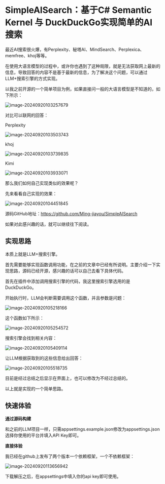 # SimpleAISearch：基于C# Semantic Kernel 与 DuckDuckGo实现简单的AI搜索

最近AI搜索很火爆，有Perplexity、秘塔AI、MindSearch、Perplexica、memfree、khoj等等。

在使用大语言模型的过程中，或许你也遇到了这种局限，就是无法获取网上最新的信息，导致回答的内容不是基于最新的信息，为了解决这个问题，可以通过LLM+搜索引擎的方式实现。

以我之前开源的一个简单项目为例，如果直接问一般的大语言模型是不知道的，如下所示：

![image-20240920103257679](https://mingupupup.oss-cn-wuhan-lr.aliyuncs.com/imgs/image-20240920103257679.png)

对比可以联网的回答：

Perplexity

![image-20240920103503743](https://mingupupup.oss-cn-wuhan-lr.aliyuncs.com/imgs/image-20240920103503743.png)

khoj

![image-20240920103739835](https://mingupupup.oss-cn-wuhan-lr.aliyuncs.com/imgs/image-20240920103739835.png)

Kimi

![image-20240920103933071](https://mingupupup.oss-cn-wuhan-lr.aliyuncs.com/imgs/image-20240920103933071.png)

那么我们如何自己实现类似的效果呢？

先来看看自己实现的效果：

![image-20240920104451845](https://mingupupup.oss-cn-wuhan-lr.aliyuncs.com/imgs/image-20240920104451845.png)

源码GitHub地址：https://github.com/Ming-jiayou/SimpleAISearch

如果对此感兴趣的话，就可以继续往下阅读。

## 实现思路

本质上就是LLM+搜索引擎。

首先需要能够实现函数调用功能，在之前的文章中已经有所说明。主要介绍一下实现思路，源码已经开源，感兴趣的话可以自己去看下具体代码。

首先在插件中添加调用搜索引擎的代码，我这里搜索引擎选用的是DuckDuckGo。

开始执行时，LLM会判断需要调用这个函数，并且参数是问题：

![image-20240920105218166](https://mingupupup.oss-cn-wuhan-lr.aliyuncs.com/imgs/image-20240920105218166.png)

这个函数如下所示：

![image-20240920105254572](https://mingupupup.oss-cn-wuhan-lr.aliyuncs.com/imgs/image-20240920105254572.png)

搜索引擎会找到相关内容：

![image-20240920105409114](https://mingupupup.oss-cn-wuhan-lr.aliyuncs.com/imgs/image-20240920105409114.png)

让LLM根据获取到的这些信息给出回答：

![image-20240920105518735](https://mingupupup.oss-cn-wuhan-lr.aliyuncs.com/imgs/image-20240920105518735.png)

目前是经过总结之后显示在界面上，也可以修改为不经过总结的。

以上就是实现的一个简单思路。

## 快速体验

**通过源码构建**

和之前的LLM项目一样，只需appsettings.example.json修改为appsettings.json选择你使用的平台并填入API Key即可。

**直接体验**

我已经在github上发布了两个版本一个依赖框架，一个不依赖框架：

![image-20240920113656942](https://mingupupup.oss-cn-wuhan-lr.aliyuncs.com/imgs/image-20240920113656942.png)

下载解压之后，在appsettings中填入你的api key即可使用。

